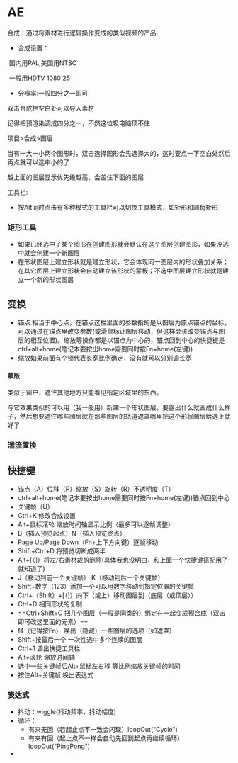 # AE

合成：通过将素材进行逻辑操作变成的类似视频的产品

* 合成设置：

​      国内用PAL,美国用NTSC 

​      一般用HDTV 1080 25

* 分辨率:一般四分之一即可



双击合成栏空白处可以导入素材

记得把预渲染调成四分之一，不然这垃圾电脑顶不住

项目>合成>图层

当有一大一小两个图形时，双击选择图形会先选择大的，这时要点一下空白处然后再点就可以选中小的了

越上面的图层显示优先级越高，会盖住下面的图层

工具栏:

* 按Alt同时点击有多种模式的工具栏可以切换工具模式，如矩形和圆角矩形



### 矩形工具

* 如果已经选中了某个图形在创建图形就会默认在这个图层创建图形，如果没选中就会创建一个新图层
* 在形状图层上建立形状就是建立形状，它会体现同一图层内的形状叠加关系；在其它图层上建立形状会自动建立该形状的蒙板；不选中图层建立形状就是建立一个新的形状图层

## 变换

* 锚点:相当于中心点，在锚点这栏里面的参数指的是以图层为原点锚点的坐标，可以通过在锚点里改变参数(或滑鼠标让图层移动，但这样会该改变锚点与图层的相互位置)。缩放等操作都是以锚点为中心的，锚点回到中心的快捷键是ctrl+alt+home(笔记本要按出home需要同时按Fn+home(左键))
* 缩放如果前面有个锁代表长宽比例确定，没有就可以分别调长宽



#### 蒙版

类似于窗户，遮住其他地方只能看见指定区域里的东西。

与它效果类似的可以用（我一般用）新建一个形状图层，要露出什么就画成什么样子，然后想要遮住哪些图层就在那些图层的轨道遮罩哪里把这个形状图层给选上就好了

### 湍流置换



## 快捷键

* 锚点（A）位移（P）缩放（S）旋转（R）不透明度（T）
* ctrl+alt+home(笔记本要按出home需要同时按Fn+home(左键))锚点回到中心
* 关键帧（U）
* Ctrl+K 修改合成设置
* Alt+鼠标滚轮 缩放时间轴显示比例（最多可以逐帧调整）
* B（插入预览起点）N（插入预览终点）
* Page Up/Page Down（Fn+上下方向键）逐帧移动
* Shift+Ctrl+D 将预览切断成两半
* Alt+[（]）将左/右素材裁剪删除(具体我也没明白，和上面一个快捷键搭配用了就知道了)
* J（移动到前一个关键帧） K（移动到后一个关键帧）
* Shift+数字（123）添加一个可以用数字移动到指定位置的关键帧
* Ctrl+（Shift）+[（]）向下（或上）移动图层到（底层（或顶层））
* Ctrl+D 相同形状的复制
* ==Ctrl+Shift+C 把几个图层（一般是同类的）绑定在一起变成预合成（双击即可改这里面的元素）==
* f4（记得按Fn） 唤出（隐藏）一些图层的选项（如遮罩）
* Shift+按最后一个 一次性选中多个连续的图层
* Ctrl+1 调出快捷工具栏
* Alt+滚轮 缩放时间轴
* 选中一些关键帧后Alt+鼠标左右移 等比例缩放关键帧的时间
* 按住Alt+关键帧 唤出表达式

### 表达式

* 抖动：wiggle(抖动频率，抖动幅度)
* 循环：
  * 有来无回（若起止点不一致会闪现）loopOut("Cycle")
  * 有来有回（起止点不一样会自动先回到起点再继续循环）loopOut("PingPong")
* 